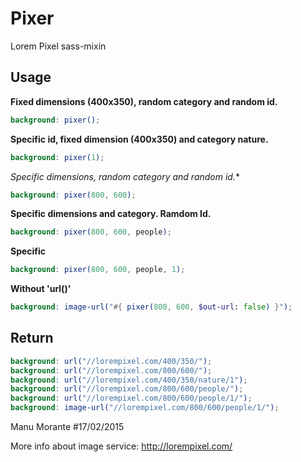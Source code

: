 # Pixer
Lorem Pixel sass-mixin

## Usage

**Fixed dimensions (400x350), random category and random id.**
```scss
background: pixer(); 
```
**Specific id, fixed dimension (400x350) and category nature.**
```scss
background: pixer(1);
```
*Specific dimensions, random category and random id.**
```scss
background: pixer(800, 600);
```
**Specific dimensions and category. Ramdom Id.**
```scss
background: pixer(800, 600, people);
```
**Specific**
```scss
background: pixer(800, 600, people, 1);
```
**Without 'url()'**
```scss
background: image-url("#{ pixer(800, 600, $out-url: false) }");
```
 
## Return
```scss
background: url("//lorempixel.com/400/350/");
background: url("//lorempixel.com/800/600/");
background: url("//lorempixel.com/400/350/nature/1");
background: url("//lorempixel.com/800/600/people/");
background: url("//lorempixel.com/800/600/people/1/");
background: image-url("//lorempixel.com/800/600/people/1/");
```

Manu Morante #17/02/2015

More info about image service: http://lorempixel.com/

